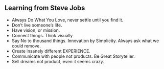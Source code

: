 ## Learning from Steve Jobs
- Always Do What You Love, never settle until you find it.
- Don’t live someone’s life.
- Have vision, or mission.
- Connect things. Think visually
- Say No to thousand things. Innovation by Simplicity. Always ask what we could remove.
- Create insanely different EXPERIENCE.
- Communicate with people not products. Be Great Storyteller.
- Sell dreams not product, even it seems crazy.
